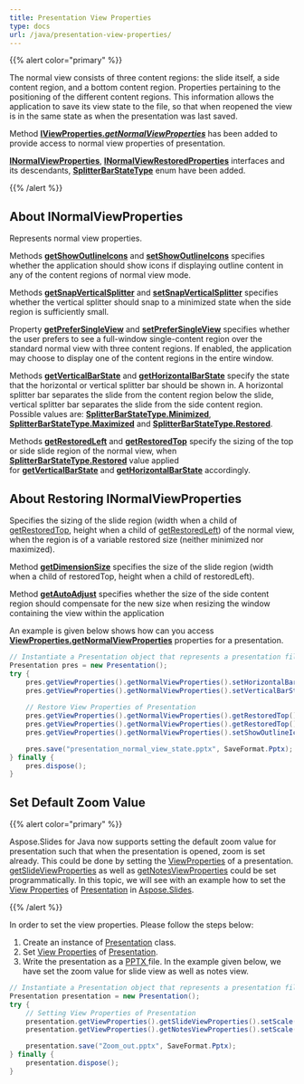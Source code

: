 ```yaml
---
title: Presentation View Properties
type: docs
url: /java/presentation-view-properties/
---
```


{{% alert color="primary" %}} 

The normal view consists of three content regions: the slide itself, a side content region, and a bottom content region. Properties pertaining to the positioning of the different content regions. This information allows the application to save its view state to the file, so that when reopened the view is in the same state as when the presentation was last saved.

Method [**IViewProperties.*getNormalViewProperties***](https://apireference.aspose.com/slides/java/com.aspose.slides/IViewProperties#getNormalViewProperties--) has been added to provide access to normal view properties of presentation. 

[**INormalViewProperties**](https://apireference.aspose.com/slides/java/com.aspose.slides/INormalViewProperties), [**INormalViewRestoredProperties**](https://apireference.aspose.com/slides/java/com.aspose.slides/INormalViewRestoredProperties) interfaces and its descendants, [**SplitterBarStateType**](https://apireference.aspose.com/slides/java/com.aspose.slides/SplitterBarStateType) enum have been added.

{{% /alert %}} 


## **About INormalViewProperties** #
Represents normal view properties.

Methods [**getShowOutlineIcons**](https://apireference.aspose.com/slides/java/com.aspose.slides/INormalViewProperties#getShowOutlineIcons--) and [**setShowOutlineIcons**](https://apireference.aspose.com/slides/java/com.aspose.slides/INormalViewProperties#setShowOutlineIcons-boolean-) specifies whether the application should show icons if displaying outline content in any of the content regions of normal view mode.

Methods [**getSnapVerticalSplitter**](https://apireference.aspose.com/slides/java/com.aspose.slides/INormalViewProperties#getSnapVerticalSplitter--) and [**setSnapVerticalSplitter**](https://apireference.aspose.com/slides/java/com.aspose.slides/INormalViewProperties#setSnapVerticalSplitter-boolean-) specifies whether the vertical splitter should snap to a minimized state when the side region is sufficiently small.

Property [**getPreferSingleView**](https://apireference.aspose.com/slides/java/com.aspose.slides/INormalViewProperties#getPreferSingleView--) and [**setPreferSingleView**](https://apireference.aspose.com/slides/java/com.aspose.slides/INormalViewProperties#setPreferSingleView-boolean-) specifies whether the user prefers to see a full-window single-content region over the standard normal view with three content regions. If enabled, the application may choose to display one of the content regions in the entire window.

Methods [**getVerticalBarState**](https://apireference.aspose.com/slides/java/com.aspose.slides/INormalViewProperties#getVerticalBarState--) and [**getHorizontalBarState**](https://apireference.aspose.com/slides/java/com.aspose.slides/INormalViewProperties#getHorizontalBarState--) specify the state that the horizontal or vertical splitter bar should be shown in. A horizontal splitter bar separates the slide from the content region below the slide, vertical splitter bar separates the slide from the side content region. Possible values are: [**SplitterBarStateType.Minimized**](https://apireference.aspose.com/slides/java/com.aspose.slides/SplitterBarStateType#Minimized), [**SplitterBarStateType.Maximized**](https://apireference.aspose.com/slides/java/com.aspose.slides/SplitterBarStateType#Maximized) and [**SplitterBarStateType.Restored**](https://apireference.aspose.com/slides/java/com.aspose.slides/SplitterBarStateType#Restored).

Methods [**getRestoredLeft**](https://apireference.aspose.com/slides/java/com.aspose.slides/INormalViewProperties#getRestoredLeft--) and [**getRestoredTop**](https://apireference.aspose.com/slides/java/com.aspose.slides/INormalViewProperties#getRestoredTop--) specify the sizing of the top or side slide region of the normal view, when [**SplitterBarStateType.Restored**](https://apireference.aspose.com/slides/java/com.aspose.slides/SplitterBarStateType#Restored) value applied for [**getVerticalBarState**](https://apireference.aspose.com/slides/java/com.aspose.slides/INormalViewProperties#getVerticalBarState--) and [**getHorizontalBarState**](https://apireference.aspose.com/slides/java/com.aspose.slides/INormalViewProperties#getHorizontalBarState--) accordingly.


## **About Restoring INormalViewProperties** 
Specifies the sizing of the slide region (width when a child of [getRestoredTop](https://apireference.aspose.com/slides/java/com.aspose.slides/INormalViewProperties#getRestoredTop--), height when a child of [getRestoredLeft](https://apireference.aspose.com/slides/java/com.aspose.slides/INormalViewProperties#getRestoredLeft--)) of the normal view, when the region is of a variable restored size (neither minimized nor maximized). 

Method [**getDimensionSize**](https://apireference.aspose.com/slides/java/com.aspose.slides/INormalViewRestoredProperties#getDimensionSize--) specifies the size of the slide region (width when a child of restoredTop, height when a child of restoredLeft).

Method [**getAutoAdjust**](https://apireference.aspose.com/slides/java/com.aspose.slides/INormalViewRestoredProperties#getAutoAdjust--) specifies whether the size of the side content region should compensate for the new size when resizing the window containing the view within the application

An example is given below shows how can you access [**ViewProperties.getNormalViewProperties**](https://apireference.aspose.com/slides/java/com.aspose.slides/ViewProperties#getNormalViewProperties--) properties for a presentation.

```java
// Instantiate a Presentation object that represents a presentation file
Presentation pres = new Presentation();
try {
    pres.getViewProperties().getNormalViewProperties().setHorizontalBarState(SplitterBarStateType.Restored);
    pres.getViewProperties().getNormalViewProperties().setVerticalBarState(SplitterBarStateType.Maximized);
    
    // Restore View Properties of Presentation
    pres.getViewProperties().getNormalViewProperties().getRestoredTop().setAutoAdjust(true);
    pres.getViewProperties().getNormalViewProperties().getRestoredTop().setDimensionSize(80);
    pres.getViewProperties().getNormalViewProperties().setShowOutlineIcons(true);

    pres.save("presentation_normal_view_state.pptx", SaveFormat.Pptx);
} finally {
    pres.dispose();
}
```

## **Set Default Zoom Value**
{{% alert color="primary" %}} 

Aspose.Slides for Java now supports setting the default zoom value for presentation such that when the presentation is opened, zoom is set already. This could be done by setting the [ViewProperties](https://apireference.aspose.com/slides/java/com.aspose.slides/ViewProperties) of a presentation. [getSlideViewProperties](https://apireference.aspose.com/slides/java/com.aspose.slides/ViewProperties#getSlideViewProperties--) as well as [getNotesViewProperties](https://apireference.aspose.com/slides/java/com.aspose.slides/ViewProperties#getNotesViewProperties--) could be set programmatically. In this topic, we will see with an example how to set the [View Properties](https://apireference.aspose.com/slides/java/com.aspose.slides/ViewProperties) of [Presentation](https://apireference.aspose.com/slides/java/com.aspose.slides/presentation) in [Aspose.Slides](https://docs.aspose.com/slides/).

{{% /alert %}} 

In order to set the view properties. Please follow the steps below:

1. Create an instance of [Presentation](https://apireference.aspose.com/slides/java/com.aspose.slides/presentation) class.
1. Set [View Properties](https://apireference.aspose.com/slides/java/com.aspose.slides/ViewProperties) of [Presentation](https://apireference.aspose.com/slides/java/com.aspose.slides/presentation).
1. Write the presentation as a [PPTX ](https://docs.fileformat.com/presentation/pptx/)file.
   In the example given below, we have set the zoom value for slide view as well as notes view.

```java
// Instantiate a Presentation object that represents a presentation file
Presentation presentation = new Presentation();
try {
    // Setting View Properties of Presentation
    presentation.getViewProperties().getSlideViewProperties().setScale(100); // Zoom value in percentages for slide view
    presentation.getViewProperties().getNotesViewProperties().setScale(100); // Zoom value in percentages for notes view 

    presentation.save("Zoom_out.pptx", SaveFormat.Pptx);
} finally {
    presentation.dispose();
}
```